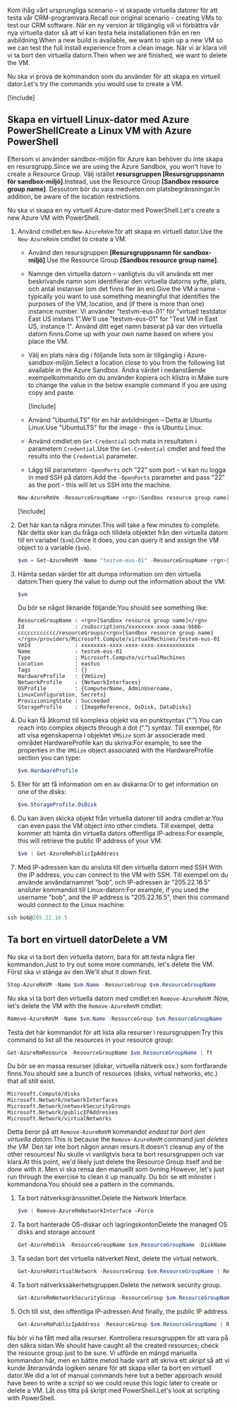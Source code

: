 <span data-ttu-id="a94d1-101">Kom ihåg vårt ursprungliga scenario – vi skapade virtuella datorer för att testa vår CRM-programvara.</span><span class="sxs-lookup"><span data-stu-id="a94d1-101">Recall our original scenario - creating VMs to test our CRM software.</span></span> <span data-ttu-id="a94d1-102">När en ny version är tillgänglig vill vi förbättra vår nya virtuella dator så att vi kan testa hela installationen från en ren avbildning.</span><span class="sxs-lookup"><span data-stu-id="a94d1-102">When a new build is available, we want to spin up a new VM so we can test the full install experience from a clean image.</span></span> <span data-ttu-id="a94d1-103">När vi är klara vill vi ta bort den virtuella datorn.</span><span class="sxs-lookup"><span data-stu-id="a94d1-103">Then when we are finished, we want to delete the VM.</span></span>

<span data-ttu-id="a94d1-104">Nu ska vi prova de kommandon som du använder för att skapa en virtuell dator.</span><span class="sxs-lookup"><span data-stu-id="a94d1-104">Let's try the commands you would use to create a VM.</span></span>

<!-- Activate the sandbox -->
[!include[](../../../includes/azure-sandbox-activate.md)]

## <a name="create-a-linux-vm-with-azure-powershell"></a><span data-ttu-id="a94d1-105">Skapa en virtuell Linux-dator med Azure PowerShell</span><span class="sxs-lookup"><span data-stu-id="a94d1-105">Create a Linux VM with Azure PowerShell</span></span>

<span data-ttu-id="a94d1-106">Eftersom vi använder sandbox-miljön för Azure kan behöver du inte skapa en resursgrupp.</span><span class="sxs-lookup"><span data-stu-id="a94d1-106">Since we are using the Azure Sandbox, you won't have to create a Resource Group.</span></span> <span data-ttu-id="a94d1-107">Välj istället **resursgruppen<rgn> </rgn>[Resursgruppsnamn för sandbox-miljö]**.</span><span class="sxs-lookup"><span data-stu-id="a94d1-107">Instead, use the Resource Group **<rgn>[Sandbox resource group name]</rgn>**.</span></span> <span data-ttu-id="a94d1-108">Dessutom bör du vara medveten om platsbegränsningar.</span><span class="sxs-lookup"><span data-stu-id="a94d1-108">In addition, be aware of the location restrictions.</span></span>

<span data-ttu-id="a94d1-109">Nu ska vi skapa en ny virtuell Azure-dator med PowerShell.</span><span class="sxs-lookup"><span data-stu-id="a94d1-109">Let's create a new Azure VM with PowerShell.</span></span>

1. <span data-ttu-id="a94d1-110">Använd cmdlet:en `New-AzureRmVm` för att skapa en virtuell dator.</span><span class="sxs-lookup"><span data-stu-id="a94d1-110">Use the `New-AzureRmVm` cmdlet to create a VM.</span></span>
    - <span data-ttu-id="a94d1-111">Använd den resursgruppen **<rgn>[Resursgruppsnamn för sandbox-miljö]</rgn>**.</span><span class="sxs-lookup"><span data-stu-id="a94d1-111">Use the Resource Group **<rgn>[Sandbox resource group name]</rgn>**.</span></span>
    - <span data-ttu-id="a94d1-112">Namnge den virtuella datorn – vanligtvis du vill använda ett mer beskrivande namn som identifierar den virtuella datorns syfte, plats, och antal instanser (om det finns fler än en).</span><span class="sxs-lookup"><span data-stu-id="a94d1-112">Give the VM a name - typically you want to use something meaningful that identifies the purposes of the VM, location, and (if there is more than one) instance number.</span></span> <span data-ttu-id="a94d1-113">Vi använder ”testvm-eus-01” för ”virtuell testdator East US instans 1”.</span><span class="sxs-lookup"><span data-stu-id="a94d1-113">We'll use "testvm-eus-01" for "Test VM in East US, instance 1".</span></span> <span data-ttu-id="a94d1-114">Använd ditt eget namn baserat på var den virtuella datorn finns.</span><span class="sxs-lookup"><span data-stu-id="a94d1-114">Come up with your own name based on where you place the VM.</span></span>
    - <span data-ttu-id="a94d1-115">Välj en plats nära dig i följande lista som är tillgänglig i Azure-sandbox-miljön.</span><span class="sxs-lookup"><span data-stu-id="a94d1-115">Select a location close to you from the following list available in the Azure Sandbox.</span></span> <span data-ttu-id="a94d1-116">Ändra värdet i nedanstående exempelkommando om du använder kopiera och klistra in.</span><span class="sxs-lookup"><span data-stu-id="a94d1-116">Make sure to change the value in the below example command if you are using copy and paste.</span></span>

        [!include[](../../../includes/azure-sandbox-regions-note.md)]

    - <span data-ttu-id="a94d1-117">Använd ”UbuntuLTS” för en här avbildningen – Detta är Ubuntu Linux.</span><span class="sxs-lookup"><span data-stu-id="a94d1-117">Use "UbuntuLTS" for the image - this is Ubuntu Linux.</span></span>
    - <span data-ttu-id="a94d1-118">Använd cmdlet:en `Get-Credential` och mata in resultaten i parametern `Credential`.</span><span class="sxs-lookup"><span data-stu-id="a94d1-118">Use the `Get-Credential` cmdlet and feed the results into the `Credential` parameter.</span></span>
    - <span data-ttu-id="a94d1-119">Lägg till parametern `-OpenPorts` och ”22” som port – vi kan nu logga in med SSH på datorn.</span><span class="sxs-lookup"><span data-stu-id="a94d1-119">Add the `-OpenPorts` parameter and pass "22" as the port - this will let us SSH into the machine.</span></span>
 
    ```powershell
    New-AzureRmVm -ResourceGroupName <rgn>[Sandbox resource group name]</rgn> -Name "testvm-eus-01" -Credential (Get-Credential) -Location "East US" -Image UbuntuLTS -OpenPorts 22
    ```

    [!include[](../../../includes/azure-cloudshell-copy-paste-tip.md)]
    
1. <span data-ttu-id="a94d1-120">Det här kan ta några minuter.</span><span class="sxs-lookup"><span data-stu-id="a94d1-120">This will take a few minutes to complete.</span></span> <span data-ttu-id="a94d1-121">När detta sker kan du fråga och tilldela objektet från den virtuella datorn till en variabel (`$vm`).</span><span class="sxs-lookup"><span data-stu-id="a94d1-121">Once it does, you can query it and assign the VM object to a variable (`$vm`).</span></span>

    ```powershell
    $vm = Get-AzureRmVM -Name "testvm-eus-01" -ResourceGroupName <rgn>[Sandbox resource group name]</rgn>
    ```
    
1. <span data-ttu-id="a94d1-122">Hämta sedan värdet för att dumpa information om den virtuella datorn:</span><span class="sxs-lookup"><span data-stu-id="a94d1-122">Then query the value to dump out the information about the VM:</span></span>

    ```powershell
    $vm
    ```

    <span data-ttu-id="a94d1-123">Du bör se något liknande följande:</span><span class="sxs-lookup"><span data-stu-id="a94d1-123">You should see something like:</span></span>

    ```output
    ResourceGroupName : <rgn>[Sandbox resource group name]</rgn>
    Id                : /subscriptions/xxxxxxxx-xxxx-aaaa-bbbb-cccccccccccc/resourceGroups/<rgn>[Sandbox resource group name]</rgn>/providers/Microsoft.Compute/virtualMachines/testvm-eus-01
    VmId              : xxxxxxxx-xxxx-xxxx-xxxx-xxxxxxxxxxxx
    Name              : testvm-eus-01
    Type              : Microsoft.Compute/virtualMachines
    Location          : eastus
    Tags              : {}
    HardwareProfile   : {VmSize}
    NetworkProfile    : {NetworkInterfaces}
    OSProfile         : {ComputerName, AdminUsername, LinuxConfiguration, Secrets}
    ProvisioningState : Succeeded
    StorageProfile    : {ImageReference, OsDisk, DataDisks}
    ```
    
1. <span data-ttu-id="a94d1-124">Du kan få åtkomst till komplexa objekt via en punktsyntax (”.”).</span><span class="sxs-lookup"><span data-stu-id="a94d1-124">You can reach into complex objects through a dot (".") syntax.</span></span> <span data-ttu-id="a94d1-125">Till exempel, för att visa egenskaperna i objektet `VMSize` som är associerade med området HardwareProfile kan du skriva:</span><span class="sxs-lookup"><span data-stu-id="a94d1-125">For example, to see the properties in the `VMSize` object associated with the HardwareProfile section you can type:</span></span>

    ```powershell
    $vm.HardwareProfile
    ```

1. <span data-ttu-id="a94d1-126">Eller för att få information om en av diskarna:</span><span class="sxs-lookup"><span data-stu-id="a94d1-126">Or to get information on one of the disks:</span></span>

    ```powershell
    $vm.StorageProfile.OsDisk
    ```

1. <span data-ttu-id="a94d1-127">Du kan även skicka objekt från virtuella datorer till andra cmdlet:ar.</span><span class="sxs-lookup"><span data-stu-id="a94d1-127">You can even pass the VM object into other cmdlets.</span></span> <span data-ttu-id="a94d1-128">Till exempel, detta kommer att hämta din virtuella dators offentliga IP-adress:</span><span class="sxs-lookup"><span data-stu-id="a94d1-128">For example, this will retrieve the public IP address of your VM:</span></span>

    ```powershell
    $vm | Get-AzureRmPublicIpAddress
    ```

1. <span data-ttu-id="a94d1-129">Med IP-adressen kan du ansluta till den virtuella datorn med SSH.</span><span class="sxs-lookup"><span data-stu-id="a94d1-129">With the IP address, you can connect to the VM with SSH.</span></span> <span data-ttu-id="a94d1-130">Till exempel om du använde användarnamnet ”bob”, och IP-adressen är ”205.22.16.5” ansluter kommandot till Linux-datorn:</span><span class="sxs-lookup"><span data-stu-id="a94d1-130">For example, if you used the username "bob", and the IP address is "205.22.16.5", then this command would connect to the Linux machine:</span></span>

```powershell
ssh bob@205.22.16.5
```

## <a name="delete-a-vm"></a><span data-ttu-id="a94d1-131">Ta bort en virtuell dator</span><span class="sxs-lookup"><span data-stu-id="a94d1-131">Delete a VM</span></span>

<span data-ttu-id="a94d1-132">Nu ska vi ta bort den virtuella datorn, bara för att testa några fler kommandon.</span><span class="sxs-lookup"><span data-stu-id="a94d1-132">Just to try out some more commands, let's delete the VM.</span></span> <span data-ttu-id="a94d1-133">Först ska vi stänga av den.</span><span class="sxs-lookup"><span data-stu-id="a94d1-133">We'll shut it down first.</span></span>

```powershell
Stop-AzureRmVM -Name $vm.Name -ResourceGroup $vm.ResourceGroupName
```

<span data-ttu-id="a94d1-134">Nu ska vi ta bort den virtuella datorn med cmdlet:en `Remove-AzureRmVM` :</span><span class="sxs-lookup"><span data-stu-id="a94d1-134">Now, let's delete the VM with the `Remove-AzureRmVM` cmdlet:</span></span>

```powershell
Remove-AzureRmVM -Name $vm.Name -ResourceGroup $vm.ResourceGroupName
```

<span data-ttu-id="a94d1-135">Testa det här kommandot för att lista alla resurser i resursgruppen:</span><span class="sxs-lookup"><span data-stu-id="a94d1-135">Try this command to list all the resources in your resource group:</span></span>

```powershell
Get-AzureRmResource -ResourceGroupName $vm.ResourceGroupName | ft
```

<span data-ttu-id="a94d1-136">Du bör se en massa resurser (diskar, virtuella nätverk osv.) som fortfarande finns.</span><span class="sxs-lookup"><span data-stu-id="a94d1-136">You should see a bunch of resources (disks, virtual networks, etc.) that all still exist.</span></span> 

```output
Microsoft.Compute/disks
Microsoft.Network/networkInterfaces
Microsoft.Network/networkSecurityGroups
Microsoft.Network/publicIPAddresses
Microsoft.Network/virtualNetworks
```

<span data-ttu-id="a94d1-137">Detta beror på att `Remove-AzureRmVM` kommandot _endast tar bort den virtuella datorn_.</span><span class="sxs-lookup"><span data-stu-id="a94d1-137">This is because the `Remove-AzureRmVM` command _just deletes the VM_.</span></span> <span data-ttu-id="a94d1-138">Den tar inte bort någon annan resurs.</span><span class="sxs-lookup"><span data-stu-id="a94d1-138">It doesn't cleanup any of the other resources!</span></span> <span data-ttu-id="a94d1-139">Nu skulle vi vanligtvis bara ta bort resursgruppen och var klara.</span><span class="sxs-lookup"><span data-stu-id="a94d1-139">At this point, we'd likely just delete the Resource Group itself and be done with it.</span></span> <span data-ttu-id="a94d1-140">Men vi ska rensa den manuellt som övning.</span><span class="sxs-lookup"><span data-stu-id="a94d1-140">However, let's just run through the exercise to clean it up manually.</span></span> <span data-ttu-id="a94d1-141">Du bör se ett mönster i kommandona.</span><span class="sxs-lookup"><span data-stu-id="a94d1-141">You should see a pattern in the commands.</span></span>

1. <span data-ttu-id="a94d1-142">Ta bort nätverksgränssnittet.</span><span class="sxs-lookup"><span data-stu-id="a94d1-142">Delete the Network Interface.</span></span>

    ```powershell
    $vm | Remove-AzureRmNetworkInterface –Force
    ```
    
1. <span data-ttu-id="a94d1-143">Ta bort hanterade OS-diskar och lagringskonton</span><span class="sxs-lookup"><span data-stu-id="a94d1-143">Delete the managed OS disks and storage account</span></span>

    ```powershell
    Get-AzureRmDisk -ResourceGroupName $vm.ResourceGroupName -DiskName $vm.StorageProfile.OSDisk.Name | Remove-AzureRmDisk -Force
    ```

1. <span data-ttu-id="a94d1-144">Ta sedan bort det virtuella nätverket.</span><span class="sxs-lookup"><span data-stu-id="a94d1-144">Next, delete the virtual network.</span></span>

    ```powershell
    Get-AzureRmVirtualNetwork -ResourceGroup $vm.ResourceGroupName | Remove-AzureRmVirtualNetwork -Force
    ```

1. <span data-ttu-id="a94d1-145">Ta bort nätverkssäkerhetsgruppen.</span><span class="sxs-lookup"><span data-stu-id="a94d1-145">Delete the network security group.</span></span>

    ```powershell
    Get-AzureRmNetworkSecurityGroup -ResourceGroup $vm.ResourceGroupName | Remove-AzureRmNetworkSecurityGroup -Force
    ```

1. <span data-ttu-id="a94d1-146">Och till sist, den offentliga IP-adressen.</span><span class="sxs-lookup"><span data-stu-id="a94d1-146">And finally, the public IP address.</span></span>

    ```powershell
    Get-AzureRmPublicIpAddress -ResourceGroup $vm.ResourceGroupName | Remove-AzureRmPublicIpAddress -Force
    ```

<span data-ttu-id="a94d1-147">Nu bör vi ha fått med alla resurser. Kontrollera resursgruppen för att vara på den säkra sidan.</span><span class="sxs-lookup"><span data-stu-id="a94d1-147">We should have caught all the created resources; check the resource group just to be sure.</span></span> <span data-ttu-id="a94d1-148">Vi utförde en mängd manuella kommandon här, men en bättre metod hade varit att skriva ett _skript_ så att vi kunde återanvända logiken senare för att skapa eller ta bort en virtuell dator.</span><span class="sxs-lookup"><span data-stu-id="a94d1-148">We did a lot of manual commands here but a better approach would have been to write a _script_ so we could reuse this logic later to create or delete a VM.</span></span> <span data-ttu-id="a94d1-149">Låt oss titta på skript med PowerShell.</span><span class="sxs-lookup"><span data-stu-id="a94d1-149">Let's look at scripting with PowerShell.</span></span>